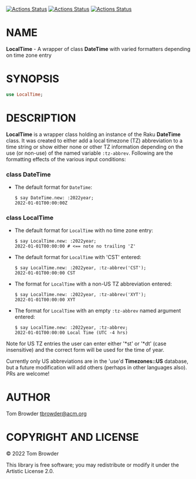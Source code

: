 [![Actions Status](https://github.com/tbrowder/LocalTime/actions/workflows/linux.yml/badge.svg)](https://github.com/tbrowder/LocalTime/actions) [![Actions Status](https://github.com/tbrowder/LocalTime/actions/workflows/macos.yml/badge.svg)](https://github.com/tbrowder/LocalTime/actions) [![Actions Status](https://github.com/tbrowder/LocalTime/actions/workflows/windows.yml/badge.svg)](https://github.com/tbrowder/LocalTime/actions)

NAME
====

**LocalTime** - A wrapper of class **DateTime** with varied formatters depending on time zone entry

SYNOPSIS
========

```raku
use LocalTime;
```

DESCRIPTION
===========

**LocalTime** is a wrapper class holding an instance of the Raku **DateTime** class. It was created to either add a local timezone (TZ) abbreviation to a time string or show either none or other TZ information depending on the use (or non-use) of the named variable `:tz-abbrev`. Following are the formatting effects of the various input conditions:

### class DateTime

  * The default format for `DateTime`:

        $ say DateTime.new: :2022year;
        2022-01-01T00:00:00Z

### class LocalTime

  * The default format for `LocalTime` with no time zone entry:

        $ say LocalTime.new: :2022year;
        2022-01-01T00:00:00 # <== note no trailing 'Z'

  * The default format for `LocalTime` with 'CST' entered:

        $ say LocalTime.new: :2022year, :tz-abbrev('CST');
        2022-01-01T00:00:00 CST

  * The format for `LocalTime` with a non-US TZ abbreviation entered:

        $ say LocalTime.new: :2022year, :tz-abbrev('XYT');
        2022-01-01T00:00:00 XYT

  * The format for `LocalTime` with an empty `:tz-abbrev` named argument entered:

        $ say LocalTime.new: :2022year, :tz-abbrev;
        2022-01-01T00:00:00 Local Time (UTC -4 hrs)

Note for US TZ entries the user can enter either '*st' or '*dt' (case insensitive) and the correct form will be used for the time of year.

Currently only US abbreviations are in the 'use'd **Timezones::US** database, but a future modification will add others (perhaps in other languages also). PRs are welcome!

AUTHOR
======

Tom Browder <tbrowder@acm.org>

COPYRIGHT AND LICENSE
=====================

© 2022 Tom Browder

This library is free software; you may redistribute or modify it under the Artistic License 2.0.

